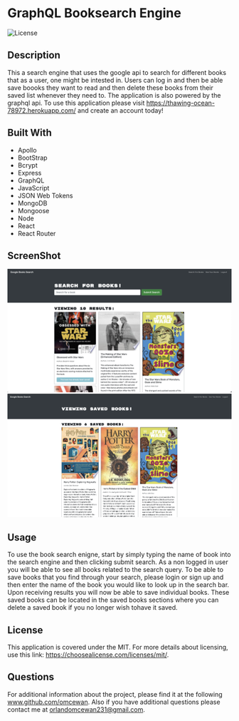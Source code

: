 # GraphQL Booksearch Engine
![License](https://img.shields.io/badge/License-MIT-blue)


## Description
This a search engine that uses the google api to search for different books that as a user, one might be intested in. Users can log in and then be able save boooks they want to read and then delete these books from their saved list whenever they need to. The application is also powered by the graphql api. To use this application please visit https://thawing-ocean-78972.herokuapp.com/ and create an account today!

## Built With
 * Apollo
 * BootStrap
 * Bcrypt
 * Express
 * GraphQL
 * JavaScript
 * JSON Web Tokens
 * MongoDB
 * Mongoose
 * Node
 * React
 * React Router

## ScreenShot
![This is a screenshot](client/public/searchedbooks.png)
![This is a screenshot](client/public/savedbooks.png)

## Usage
To use the book search enigne, start by simply typing the name of book into the search engine and then clicking submit search. As a non logged in user you will be able to see all books related to the search query. To be able to save books that you find through your search, please login or sign up and then enter the name of the book you would like to look up in the search bar. Upon receiving results you will now be able to save individual books. These saved books can be located in the saved books sections where you can delete a saved book if you no longer wish tohave it saved. 

## License
This application is covered under the MIT.
For more details about licensing, use this link: https://choosealicense.com/licenses/mit/.

## Questions
For additional information about the project, please find it at the following www.github.com/omcewan.
Also if you have additional questions please contact me at orlandomcewan231@gmail.com.
